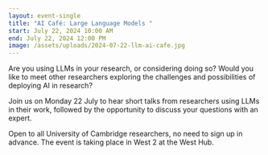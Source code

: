 ```yaml
---
layout: event-single
title: "AI Café: Large Language Models "
start: July 22, 2024 10:00 AM
end: July 22, 2024 12:00 PM
image: /assets/uploads/2024-07-22-llm-ai-cafe.jpg
---
```

Are you using LLMs in your research, or considering doing so? Would you like to meet other researchers exploring the challenges and possibilities of deploying AI in research?

Join us on Monday 22 July to hear short talks from researchers using LLMs in their work, followed by the opportunity to discuss your questions with an expert.

O﻿pen to all University of Cambridge researchers, no need to sign up in advance. The event is taking place in West 2 at the West Hub.